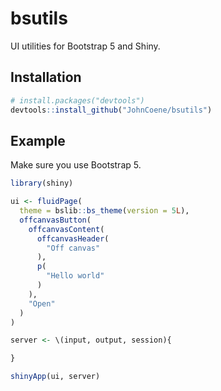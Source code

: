 <!-- badges: start -->
<!-- badges: end -->

# bsutils

UI utilities for Bootstrap 5 and Shiny.

## Installation

``` r
# install.packages("devtools")
devtools::install_github("JohnCoene/bsutils")
```

## Example

Make sure you use Bootstrap 5.

```r
library(shiny)

ui <- fluidPage(
  theme = bslib::bs_theme(version = 5L),
  offcanvasButton(
    offcanvasContent(
      offcanvasHeader(
        "Off canvas"
      ),
      p(
        "Hello world"
      )
    ),
    "Open"
  )
)

server <- \(input, output, session){

}

shinyApp(ui, server)
```
